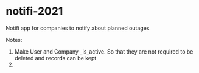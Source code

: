 # notifi-2021

Notifi app for companies to notify about planned outages



Notes:
1. Make User and Company _is_active. So that they are not required to be deleted and records can be kept
2. 